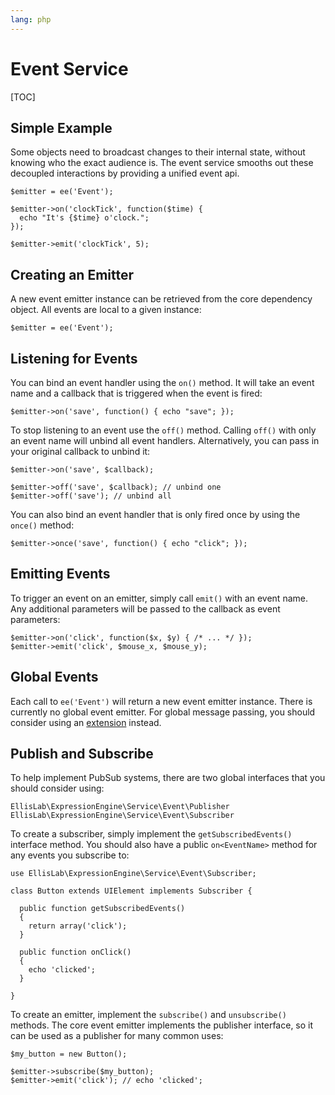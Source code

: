 ```yaml
---
lang: php
---
```


<!--
    This source file is part of the open source project
    ExpressionEngine User Guide (https://github.com/ExpressionEngine/ExpressionEngine-User-Guide)

    @link      https://expressionengine.com/
    @copyright Copyright (c) 2003-2020, Packet Tide, LLC (https://packettide.com)
    @license   https://expressionengine.com/license Licensed under Apache License, Version 2.0
-->

# Event Service

[TOC]

## Simple Example

Some objects need to broadcast changes to their internal state, without knowing who the exact audience is. The event service smooths out these decoupled interactions by providing a unified event api.

    $emitter = ee('Event');

    $emitter->on('clockTick', function($time) {
      echo "It's {$time} o'clock.";
    });

    $emitter->emit('clockTick', 5);

## Creating an Emitter

A new event emitter instance can be retrieved from the core dependency object. All events are local to a given instance:

    $emitter = ee('Event');

## Listening for Events

You can bind an event handler using the `on()` method. It will take an event name and a callback that is triggered when the event is fired:

    $emitter->on('save', function() { echo "save"; });

To stop listening to an event use the `off()` method. Calling `off()` with only an event name will unbind all event handlers. Alternatively, you can pass in your original callback to unbind it:

    $emitter->on('save', $callback);

    $emitter->off('save', $callback); // unbind one
    $emitter->off('save'); // unbind all

You can also bind an event handler that is only fired once by using the `once()` method:

    $emitter->once('save', function() { echo "click"; });

## Emitting Events

To trigger an event on an emitter, simply call `emit()` with an event name. Any additional parameters will be passed to the callback as event parameters:

    $emitter->on('click', function($x, $y) { /* ... */ });
    $emitter->emit('click', $mouse_x, $mouse_y);

## Global Events

Each call to `ee('Event')` will return a new event emitter instance. There is currently no global event emitter. For global message passing, you should consider using an [extension](development/extensions.md) instead.

## Publish and Subscribe

To help implement PubSub systems, there are two global interfaces that you should consider using:

    EllisLab\ExpressionEngine\Service\Event\Publisher
    EllisLab\ExpressionEngine\Service\Event\Subscriber

To create a subscriber, simply implement the `getSubscribedEvents()` interface method. You should also have a public `on<EventName>` method for any events you subscribe to:

    use EllisLab\ExpressionEngine\Service\Event\Subscriber;

    class Button extends UIElement implements Subscriber {

      public function getSubscribedEvents()
      {
        return array('click');
      }

      public function onClick()
      {
        echo 'clicked';
      }

    }

To create an emitter, implement the `subscribe()` and `unsubscribe()` methods. The core event emitter implements the publisher interface, so it can be used as a publisher for many common uses:

    $my_button = new Button();

    $emitter->subscribe($my_button);
    $emitter->emit('click'); // echo 'clicked';
